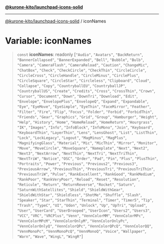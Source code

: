 [**@kurone-kito/launchpad-icons-solid**](../README.md)

***

[@kurone-kito/launchpad-icons-solid](../globals.md) / iconNames

# Variable: iconNames

> `const` **iconNames**: readonly \[`"Audio"`, `"Avatars"`, `"BackReturn"`, `"BannerCollapsed"`, `"BannerExpanded"`, `"Bell"`, `"Bubble"`, `"Bulb"`, `"Camera"`, `"CameraFlash"`, `"CameraReload"`, `"Caution"`, `"ChangeMic"`, `"ChatBox"`, `"Check"`, `"CheckCircle"`, `"CheckThin"`, `"CircleCircle"`, `"CircleCross"`, `"CircleHandle"`, `"CircleMinus"`, `"CirclePlus"`, `"CircleSquare"`, `"CircleStar"`, `"Circleless"`, `"Clipboard"`, `"Cloud"`, `"Collapse"`, `"Copy"`, `"CountryballEU"`, `"CountryballJP"`, `"CountryballUS"`, `"Create"`, `"Credits"`, `"Cross"`, `"CrossThin"`, `"Crown"`, `"Cursor"`, `"Document"`, `"Down"`, `"DownTri"`, `"Download"`, `"Edit"`, `"Envelope"`, `"EnvelopePlus"`, `"EnvelopeQ"`, `"Expand"`, `"Expandable"`, `"Eye"`, `"EyeMove"`, `"EyeSimple"`, `"EyeThin"`, `"FaceMirror"`, `"Feather"`, `"Filter"`, `"Fire"`, `"Flip"`, `"Focus"`, `"Folder"`, `"Forbid"`, `"ForbidThin"`, `"Friends"`, `"Gear"`, `"Graphics"`, `"Grid"`, `"Group"`, `"Hamburger"`, `"Height"`, `"Help"`, `"History"`, `"Home"`, `"HomeReload"`, `"HomeReturn"`, `"Hourgrass"`, `"IK"`, `"Images"`, `"Info"`, `"InfoBlock"`, `"InfoMono"`, `"Join"`, `"Keyboard"`, `"KeyboardThin"`, `"LayerThin"`, `"Lens"`, `"LensGhost"`, `"List"`, `"ListThin"`, `"Lock"`, `"LockLegacy"`, `"Logout"`, `"MagMinus"`, `"MagPlus"`, `"MagnifyingGlass"`, `"Material"`, `"Mic"`, `"MicThin"`, `"Mirror"`, `"Monitor"`, `"Move"`, `"MoveCircle"`, `"MoveSquare"`, `"Nameplate"`, `"Next"`, `"Next2"`, `"Next3"`, `"NextArrow"`, `"NextThin"`, `"NextTri"`, `"NextTriThin"`, `"NextTriW"`, `"Notice"`, `"OSC"`, `"Order"`, `"Pad"`, `"Pin"`, `"Plus"`, `"PlusThin"`, `"Portraits"`, `"Power"`, `"Previous"`, `"Previous2"`, `"Previous3"`, `"PreviousArrow"`, `"PreviousThin"`, `"PreviousTri"`, `"PreviousTriThin"`, `"PreviousTriW"`, `"Pulse"`, `"RankExcellent"`, `"RankGood"`, `"RankMedium"`, `"RankPoor"`, `"RankVeryPoor"`, `"Reload"`, `"Reset"`, `"Resolution"`, `"Reticule"`, `"Return"`, `"ReturnReverse"`, `"Rocket"`, `"Saturn"`, `"SaturnWithSatellites"`, `"Shield"`, `"ShieldWithGear"`, `"ShieldWithStar"`, `"Shieldless"`, `"ShotMe"`, `"Shuffle"`, `"Slash"`, `"Speaker"`, `"Star"`, `"StarThin"`, `"Terminal"`, `"Timer"`, `"Timer5"`, `"Tip"`, `"Trash"`, `"TypeC"`, `"UI"`, `"Udon"`, `"Unlock"`, `"Up"`, `"UpTri"`, `"Upload"`, `"User"`, `"UserCard"`, `"UserDrooped"`, `"UserIcon"`, `"Users2"`, `"Users3"`, `"VCC"`, `"VRC"`, `"VRCPlus"`, `"Venn"`, `"VennColorMM"`, `"VennColorMPc"`, `"VennColorMPcM"`, `"VennColorOnlyM"`, `"VennColorOnlyPc"`, `"VennColorOnlyQ"`, `"VennColorQPc"`, `"VennColorQPcQ"`, `"VennColorQQ"`, `"VennMonoPc"`, `"VennMonoPcQ"`, `"VennMonoQ"`, `"Voice"`, `"Wallpaper"`, `"Warn"`, `"Wave"`, `"WingL"`, `"WingR"`\]
